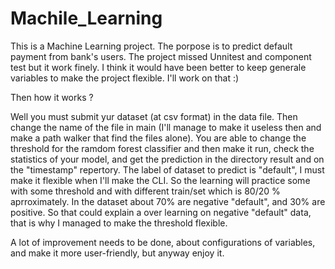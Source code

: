 # Machile_Learning

This is a Machine Learning project. The porpose is to predict default payment from bank's users. 
The project missed Unnitest and component test but it work finely.
I think it would have been better to keep generale variables to make the project flexible. I'll work on that :)


Then how it works ?

Well you must submit yur dataset (at csv format) in the data file.
Then change the name of the file in main (I'll manage to make it useless then and make a path walker that find the files alone).
You are able to change the threshold for the ramdom forest classifier and then make it run, check the statistics of your model, 
and get the prediction in the directory result and on the "timestamp" repertory. The label of dataset to predict is "default",
I must make it flexible when I'll make the CLI. So the learning will practice some with some threshold and with different train/set which is 80/20 % aprroximately. In the dataset about 70% are negative "default", and 30% are positive. 
So that could explain a over learning on negative "default" data, that is why I managed to make the threshold flexible.

A lot of improvement needs to be done, about configurations of variables, and make it more user-friendly, but anyway enjoy it.
